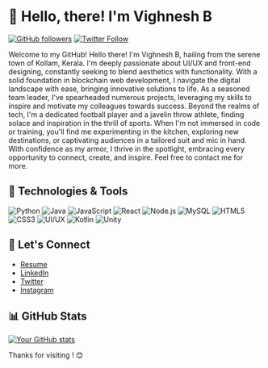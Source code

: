 # 👋 Hello, there! I'm Vighnesh B

[![GitHub followers](https://img.shields.io/github/followers/your_username.svg?style=social&label=Follow)](@vighneshb04)
[![Twitter Follow](https://img.shields.io/twitter/follow/your_twitter_handle.svg?style=social)](@VinsmokeSa75007)

Welcome to my GitHub! Hello there! I'm Vighnesh B, hailing from the serene town of Kollam, Kerala. I'm deeply passionate about UI/UX and front-end designing, constantly seeking to blend aesthetics with functionality. With a solid foundation in blockchain web development, I navigate the digital landscape with ease, bringing innovative solutions to life. As a seasoned team leader, I've spearheaded numerous projects, leveraging my skills to inspire and motivate my colleagues towards success. Beyond the realms of tech, I'm a dedicated football player and a javelin throw athlete, finding solace and inspiration in the thrill of sports. When I'm not immersed in code or training, you'll find me experimenting in the kitchen, exploring new destinations, or captivating audiences in a tailored suit and mic in hand. With confidence as my armor, I thrive in the spotlight, embracing every opportunity to connect, create, and inspire. Feel free to contact me for more.

## 🔧 Technologies & Tools

![Python](https://img.shields.io/badge/-Python-3776AB?style=flat-square&logo=python&logoColor=ffffff)
![Java](https://img.shields.io/badge/-Java-007396?style=flat-square&logo=java&logoColor=ffffff)
![JavaScript](https://img.shields.io/badge/-JavaScript-F7DF1E?style=flat-square&logo=javascript&logoColor=ffffff)
![React](https://img.shields.io/badge/-React-61DAFB?style=flat-square&logo=react&logoColor=ffffff)
![Node.js](https://img.shields.io/badge/-Node.js-339933?style=flat-square&logo=node.js&logoColor=ffffff)
![MySQL](https://img.shields.io/badge/-MySQL-4479A1?style=flat-square&logo=mysql&logoColor=ffffff)
![HTML5](https://img.shields.io/badge/-HTML5-E34F26?style=flat-square&logo=html5&logoColor=ffffff)
![CSS3](https://img.shields.io/badge/-CSS3-1572B6?style=flat-square&logo=css3&logoColor=ffffff)
![UI/UX](https://img.shields.io/badge/-UI/UX-FF4088?style=flat-square&logo=adobe-xd&logoColor=ffffff)
![Kotlin](https://img.shields.io/badge/-Kotlin-0095D5?style=flat-square&logo=kotlin&logoColor=ffffff)
![Unity](https://img.shields.io/badge/-Unity-000000?style=flat-square&logo=unity&logoColor=ffffff)


## 💬 Let's Connect

- [Resume](https://tan-lesli-44.tiiny.site)
- [LinkedIn](https://www.linkedin.com/in/vighnesh-b-a96ab02ab/)
- [Twitter](https://twitter.com/VinsmokeSa75007)
- [Instagram](https://www.instagram.com/_vighneshh_b?igsh=MTZpbWl3YWh3bmNyZw==)
<!---
## 📝 Blog & Articles

- [Medium](your_medium_link)
- [Dev.to](your_devto_link)
--->


## 📊 GitHub Stats

[![Your GitHub stats](https://github-readme-stats.vercel.app/api?username=vighneshb04&theme=radical)](https://github.com/vighneshb04)

Thanks for visiting ! 😊

<!---
vighneshb04/vighneshb04 is a ✨ special ✨ repository because its `README.md` (this file) appears on your GitHub profile.
You can click the Preview link to take a look at your changes.
--->
